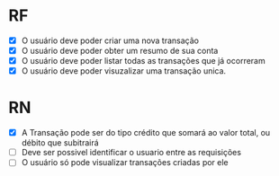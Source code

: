 # RF


- [x] O usuário deve poder criar uma nova transação
- [x] O usuário deve poder obter um resumo de sua conta
- [x] O usuário deve poder listar todas as transações que já ocorreram
- [x] O usuário deve poder visuzalizar uma transação unica.

# RN

- [x] A Transação pode ser do tipo crédito que somará ao valor total, ou débito que subitrairá
- [ ] Deve ser possivel identificar o usuario entre as requisições
- [ ] O usuário só pode visualizar transações criadas por ele